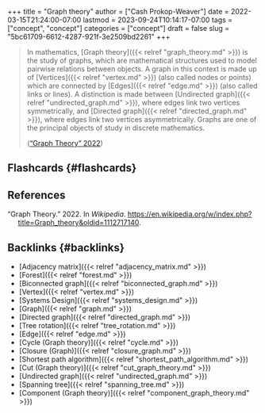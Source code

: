 +++
title = "Graph theory"
author = ["Cash Prokop-Weaver"]
date = 2022-03-15T21:24:00-07:00
lastmod = 2023-09-24T10:14:17-07:00
tags = ["concept", "concept"]
categories = ["concept"]
draft = false
slug = "5bc61709-6612-4287-921f-3e2509bd2261"
+++

> In mathematics, [Graph theory]({{< relref "graph_theory.md" >}}) is the study of graphs, which are mathematical structures used to model pairwise relations between objects. A graph in this context is made up of [Vertices]({{< relref "vertex.md" >}}) (also called nodes or points) which are connected by [Edges]({{< relref "edge.md" >}}) (also called links or lines). A distinction is made between [Undirected graph]({{< relref "undirected_graph.md" >}}), where edges link two vertices symmetrically, and [Directed graph]({{< relref "directed_graph.md" >}}), where edges link two vertices asymmetrically. Graphs are one of the principal objects of study in discrete mathematics.
>
> (<a href="#citeproc_bib_item_1">“Graph Theory” 2022</a>)


## Flashcards {#flashcards}

## References

<style>.csl-entry{text-indent: -1.5em; margin-left: 1.5em;}</style><div class="csl-bib-body">
  <div class="csl-entry"><a id="citeproc_bib_item_1"></a>“Graph Theory.” 2022. In <i>Wikipedia</i>. <a href="https://en.wikipedia.org/w/index.php?title=Graph_theory&oldid=1112717140">https://en.wikipedia.org/w/index.php?title=Graph_theory&#38;oldid=1112717140</a>.</div>
</div>


## Backlinks {#backlinks}

-   [Adjacency matrix]({{< relref "adjacency_matrix.md" >}})
-   [Forest]({{< relref "forest.md" >}})
-   [Biconnected graph]({{< relref "biconnected_graph.md" >}})
-   [Vertex]({{< relref "vertex.md" >}})
-   [Systems Design]({{< relref "systems_design.md" >}})
-   [Graph]({{< relref "graph.md" >}})
-   [Directed graph]({{< relref "directed_graph.md" >}})
-   [Tree rotation]({{< relref "tree_rotation.md" >}})
-   [Edge]({{< relref "edge.md" >}})
-   [Cycle (Graph theory)]({{< relref "cycle.md" >}})
-   [Closure (Graph)]({{< relref "closure_graph.md" >}})
-   [Shortest path algorithm]({{< relref "shortest_path_algorithm.md" >}})
-   [Cut (Graph theory)]({{< relref "cut_graph_theory.md" >}})
-   [Undirected graph]({{< relref "undirected_graph.md" >}})
-   [Spanning tree]({{< relref "spanning_tree.md" >}})
-   [Component (Graph theory)]({{< relref "component_graph_theory.md" >}})
